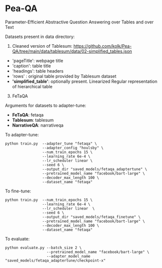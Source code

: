 # Pea-QA
Parameter-Efficient Abstractive Question Answering over Tables and over Text

Datasets present in data directory:
1. Cleaned version of Tablesum: https://github.com/kolk/Pea-QA/tree/main/data/tablesum/data/02-simplified_tables.json
+ 'pageTitle': webpage title
+ 'caption': table title
+ 'headings': table headers
+ 'rows' : original table provided by Tablesum dataset
+ **'simplified_table'**: optionally present.  Linearized Regular representation of hierarchical table
3. FeTaQA 

Arguments for datasets to adapter-tune:
+ **FeTaQA**: fetaqa
+ **Tablesum**: tablesum
+ **NarrativeQA**: narrativeqa

To adapter-tune:
```
python train.py  --adapter_tune "fetaqa" \
                 --adapter_config "houlsby" \
                 --num_train_epochs 15 \
                 --learning_rate 6e-4 \
                 --lr_scheduler linear \
                 --seed 6 \
                 --output_dir "saved_models/fetaqa_adaptertune" \
                 --pretrained_model_name "facebook/bart-large" \
                 --decoder_max_length 100 \
                 --dataset_name "fetaqa"
```

To fine-tune:
```
python train.py  --num_train_epochs 15 \
                 --learning_rate 6e-4 \
                 --lr_scheduler linear  \
                 --seed 6 \
                 --output_dir "saved_models/fetaqa_finetune" \
                 --pretrained_model_name "facebook/bart-large" \
                 --decoder_max_length 100 \
                 --dataset_name "fetaqa"
```

To evaluate:
```
python evaluate.py --batch_size 2 \
                   --pretrained_model_name "facebook/bart-large" \
                   --adapter_model_name "saved_models/fetaqa_adaptertune/checkpoint-x"
```
